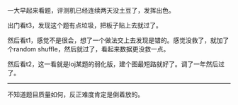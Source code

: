 一大早起来看题，评测机已经连续两天没土豆了，发挥出色。

出门看t3，发现这个题有点垃圾，把板子贴上去就过了。

然后看t1，感觉不是很会，想了一个做法交上去发现是错的。感觉没救了，就加了个random shuffle，然后就过了，看起来数据更没救一点。

然后看t2，这一看就是loj某题的弱化版，建个图最短路就好了。调了一年然后过了。

-----

不知道题目质量如何，反正难度肯定是倒着放的。